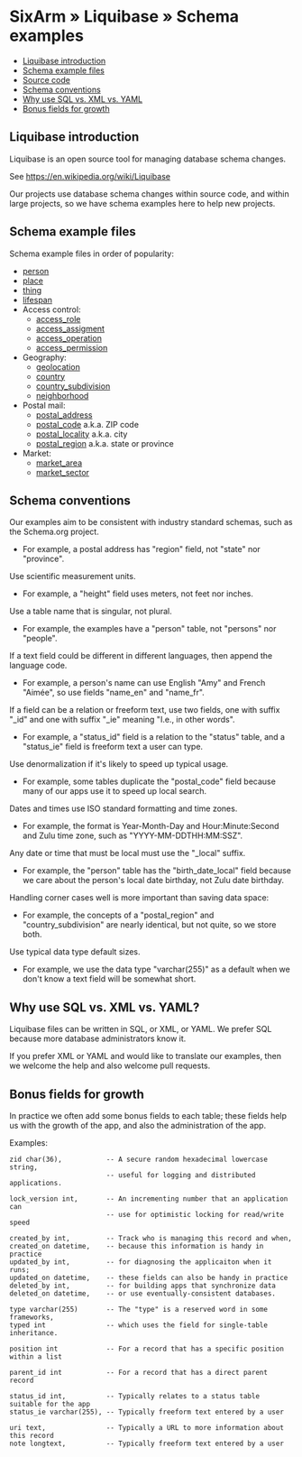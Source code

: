 # SixArm » Liquibase » Schema examples

* [Liquibase introduction](#liquibase-introduction)
* [Schema example files](#schema-example-files)
* [Source code](#source-code)
* [Schema conventions](#schema-conventions)
* [Why use SQL vs. XML vs. YAML](#why-use-sql-xml-yaml)
* [Bonus fields for growth](#bonus-fields-for-growth)


<h2><a name="liquibase-introduction">Liquibase introduction</a></h2>

Liquibase is an open source tool for managing database schema changes.

See https://en.wikipedia.org/wiki/Liquibase

Our projects use database schema changes within source code, and within large projects, so we have schema examples here to help new projects.


<h2><a name="schema-example-files">Schema example files</a></h2>

Schema example files in order of popularity:
* [person](person.sql)
* [place](place.sql)
* [thing](thing.sql)
* [lifespan](lifespan.sql)
* Access control:
  * [access_role](access_role.sql)
  * [access_assigment](access_assignment.sql)
  * [access_operation](access_operation.sql)
  * [access_permission](access_permission.sql)
* Geography:
  * [geolocation](geolocation.sql)
  * [country](country.sql)
  * [country_subdivision](country_subdivision.sql)
  * [neighborhood](neighborhood.sql)
* Postal mail:
  * [postal_address](postal_address.sql)
  * [postal_code](postal_code.sql) a.k.a. ZIP code
  * [postal_locality](postal_locality.sql) a.k.a. city
  * [postal_region](postal_region.sql) a.k.a. state or province
* Market:
  * [market_area](market_area.sql)
  * [market_sector](market_sector.sql)


<h2><a name="schema-conventions">Schema conventions</a></h2>

Our examples aim to be consistent with industry standard schemas, such as the Schema.org project.

  * For example, a postal address has "region" field, not "state" nor "province".

Use scientific measurement units.

  * For example, a "height" field uses meters, not feet nor inches.

Use a table name that is singular, not plural.

  * For example, the examples have a "person" table, not "persons" nor "people".

If a text field could be different in different languages, then append the language code.

  * For example, a person's name can use English "Amy" and French "Aimée", so use fields "name_en" and "name_fr".

If a field can be a relation or freeform text, use two fields, one with suffix "_id" and one with suffix "_ie" meaning "I.e., in other words".

  * For example, a "status_id" field is a relation to the "status" table, and a "status_ie" field is freeform text a user can type.

Use denormalization if it's likely to speed up typical usage.

  * For example, some tables duplicate the "postal_code" field because many of our apps use it to speed up local search.

Dates and times use ISO standard formatting and time zones.

  * For example, the format is Year-Month-Day and Hour:Minute:Second and Zulu time zone, such as "YYYY-MM-DDTHH:MM:SSZ".

Any date or time that must be local must use the "_local" suffix.

  * For example, the "person" table has the "birth_date_local" field because we care about the person's local date birthday, not Zulu date birthday.

Handling corner cases well is more important than saving data space:

  * For example, the concepts of a "postal_region" and "country_subdivision" are nearly identical, but not quite, so we store both.

Use typical data type default sizes.

  * For example, we use the data type "varchar(255)" as a default when we don't know a text field will be somewhat short.


<h2><a name="why-use-sql-xml-yaml">Why use SQL vs. XML vs. YAML?</a></h2>

Liquibase files can be written in SQL, or XML, or YAML. We prefer SQL because more database administrators know it.

If you prefer XML or YAML and would like to translate our examples, then we welcome the help and also welcome pull requests.


## Bonus fields for growth

In practice we often add some bonus fields to each table; these fields help us with the growth of the app, and also the administration of the app.

Examples:

    zid char(36),           -- A secure random hexadecimal lowercase string,
                            -- useful for logging and distributed applications.

    lock_version int,       -- An incrementing number that an application can
                            -- use for optimistic locking for read/write speed

    created_by int,         -- Track who is managing this record and when,
    created_on datetime,    -- because this information is handy in practice
    updated_by int,         -- for diagnosing the applicaiton when it runs;
    updated_on datetime,    -- these fields can also be handy in practice
    deleted_by int,         -- for building apps that synchronize data
    deleted_on datetime,    -- or use eventually-consistent databases.

    type varchar(255)       -- The "type" is a reserved word in some frameworks,
    typed int               -- which uses the field for single-table inheritance.

    position int            -- For a record that has a specific position within a list

    parent_id int           -- For a record that has a direct parent record

    status_id int,          -- Typically relates to a status table suitable for the app
    status_ie varchar(255), -- Typically freeform text entered by a user 

    uri text,               -- Typically a URL to more information about this record
    note longtext,          -- Typically freeform text entered by a user
